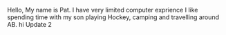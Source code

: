 Hello, My name is Pat. I have very limited computer exprience I like spending time with my son playing Hockey, camping and travelling around AB. 
hi 
Update 2
